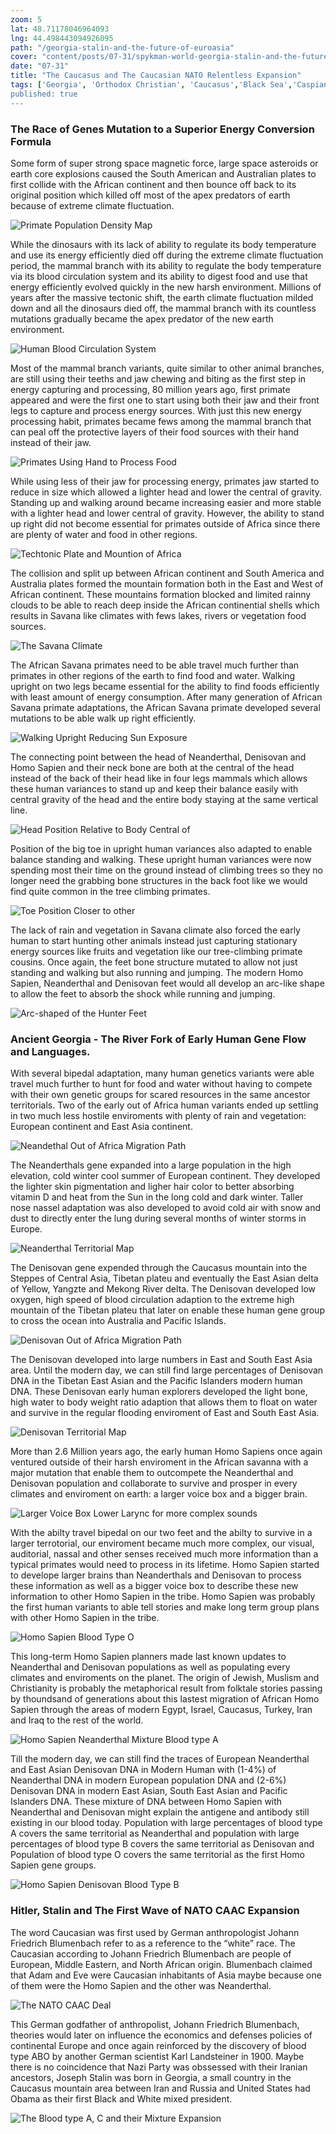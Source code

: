 ```yaml
---
zoom: 5
lat: 48.71178046964093
lng: 44.498443094926095
path: "/georgia-stalin-and-the-future-of-euroasia"
cover: "content/posts/07-31/spykman-world-georgia-stalin-and-the-future-of-euroasia.png"
date: "07-31"
title: "The Caucasus and The Caucasian NATO Relentless Expansion"
tags: ['Georgia', 'Orthodox Christian', 'Caucasus','Black Sea','Caspian Sea','Turkey','Russia','Caucasus Mountain','Homo Sapiens','Neanderthal','Denisovan', Spykman World','Nicholas Spykman']    
published: true
---
```

### The Race of Genes Mutation to a Superior Energy Conversion Formula

Some form of super strong space magnetic force, large space asteroids or earth core explosions caused the South American and Australian plates to first collide with the African continent and then bounce off back to its original position which killed off most of the apex predators of earth because of extreme climate fluctuation. 

![Primate Population Density Map](https://storage.googleapis.com/spykman-world/Primate%20Population%20Density%20map.png)

While the dinosaurs with its lack of ability to regulate its body temperature and use its energy efficiently died off during the extreme climate fluctuation period, the mammal branch with its ability to regulate the body temperature via its blood circulation system and its ability to digest food and use that energy efficiently evolved quickly in the new harsh environment. Millions of years after the massive tectonic shift, the earth climate fluctuation milded down and all the dinosaurs died off, the mammal branch with its countless mutations gradually became the apex predator of the new earth environment. 

![Human Blood Circulation System](https://geogenetics.dystillvision.com/content/posts/02-15/blood_circulation.png)

Most of the mammal branch variants, quite similar to other animal branches, are still using their teeths and jaw chewing and biting as the first step in energy capturing and processing, 80 million years ago, first primate appeared and were the first one to start using both their jaw and their front legs to capture and process energy sources. With just this new energy processing habit, primates became fews among the mammal branch that can peal off the protective layers of their food sources with their hand instead of their jaw.

![Primates Using Hand to Process Food](https://storage.googleapis.com/spykman-world/Primate%20Using%20Hand%20to%20Process%20Food.png)

While using less of their jaw for processing energy, primates jaw started to reduce in size which allowed a lighter head and lower the central of gravity. Standing up and walking around became increasing easier and more stable with a lighter head and lower central of gravity. However, the ability to stand up right did not become essential for primates outside of Africa since there are plenty of water and food in other regions. 

![Techtonic Plate and Mountion of Africa](https://storage.googleapis.com/spykman-world/New%20Technonic%20Plate%20of%20Africa.png)

The collision and split up between African continent and South America and Australia plates formed the mountain formation both in the East and West of African continent. These mountains formation blocked and limited rainny clouds to be able to reach deep inside the African continential shells which results in Savana like climates with fews lakes, rivers or vegetation food sources. 

![The Savana Climate](https://storage.googleapis.com/spykman-world/Wind%20Pattern%20Around%20Africa.png)

The African Savana primates need to be able travel much further than primates in other regions of the earth to find food and water. Walking upright on two legs became essential for the ability to find foods efficiently with least amount of energy consumption. After many generation of African Savana primate adaptations, the African Savana primate developed several mutations to be able walk up right efficiently. 

![Walking Upright Reducing Sun Exposure](https://storage.googleapis.com/spykman-world/Walking%20Upright%20-%20Reduce%20Sun%20Exposure.png)

The connecting point between the head of Neanderthal, Denisovan and Homo Sapien and their neck bone are both at the central of the head instead of the back of their head like in four legs mammals which allows these human variances to stand up and keep their balance easily with central gravity of the head and the entire body staying at the same vertical line.

![Head Position Relative to Body Central of ](https://storage.googleapis.com/spykman-world/Walking%20Upright%20-%20Head%20Position.png)

Position of the big toe in upright human variances also adapted to enable balance standing and walking. These upright human variances were now spending most their time on the ground instead of climbing trees so they no longer need the grabbing bone structures in the back foot like we would find quite common in the tree climbing primates.

![Toe Position Closer to other ](https://storage.googleapis.com/spykman-world/Walking%20Upright%20-%20Toe%20From%20Grabbing%20to%20Balancing.png)

The lack of rain and vegetation in Savana climate also forced the early human to start hunting other animals instead just capturing stationary energy sources like fruits and vegetation like our tree-climbing primate cousins. Once again, the feet bone structure mutated to allow not just standing and walking but also running and jumping. The modern Homo Sapien, Neanderthal and Denisovan feet would all develop an arc-like shape to allow the feet to absorb the shock while running and jumping.

![Arc-shaped of the Hunter Feet](https://storage.googleapis.com/spykman-world/Walking%20Upright%20-%20Foot%20Bone%20Structure.png)

### Ancient Georgia - The River Fork of Early Human Gene Flow and Languages.

With several bipedal adaptation, many human genetics variants were able travel much further to hunt for food and water without having to compete with their own genetic groups for scared resources in the same ancestor territorials. Two of the early out of Africa human variants ended up settling in two much less hostile enviroments with plenty of rain and vegetation: European continent and East Asia continent.

![Neandethal Out of Africa Migration Path](https://storage.googleapis.com/spykman-world/Neanderthal%20Out%20of%20Africa%20Migration%20Paths%20to%20the%20West.png)

The Neanderthals gene expanded into a large population in the high elevation, cold winter cool summer of European continent. They developed the lighter skin pigmentation and ligher hair color to better absorbing vitamin D and heat from the Sun in the long cold and dark winter. Taller nose nassel adaptation was also developed to avoid cold air with snow and dust to directly enter the lung during several months of winter storms in Europe. 

![Neanderthal Territorial Map](https://storage.googleapis.com/spykman-world/Neanderthals_Travel_Map.png)

The Denisovan gene expended through the Caucasus mountain into the Steppes of Central Asia, Tibetan plateu and eventually the East Asian delta of Yellow, Yangzte and Mekong River delta. The Denisovan developed low oxygen, high speed of blood circulation adaption to the extreme high mountain of the Tibetan plateu that later on enable these human gene group to cross the ocean into Australia and Pacific Islands.

![Denisovan Out of Africa Migration Path](https://storage.googleapis.com/spykman-world/Denisovan%20Out%20of%20Africa%20Migration%20Path%20to%20the%20East.png)

The Denisovan developed into large numbers in East and South East Asia area. Until the modern day, we can still find large percentages of Denisovan DNA in the Tibetan East Asian and the Pacific Islanders modern human DNA. These Denisovan early human explorers developed the light bone, high water to body weight ratio adaption that allows them to float on water and survive in the regular flooding enviroment of East and South East Asia.

![Denisovan Territorial Map](https://storage.googleapis.com/spykman-world/Denisovan%20Territorial%20Map.png)

More than 2.6 Million years ago, the early human Homo Sapiens once again ventured outside of their harsh enviroment in the African savanna with a major mutation that enable them to outcompete the Neanderthal and Denisovan population and collaborate to survive and prosper in every climates and enviroment on earth: a larger voice box and a bigger brain.

![Larger Voice Box Lower Larync for more complex sounds](https://storage.googleapis.com/spykman-world/Lower%20Larynx%20Larger%20Voicebox%20for%20more%20Complex%20Sounds.png)

With the abilty travel bipedal on our two feet and the abilty to survive in a larger terrotorial, our enviroment became much more complex, our visual, auditorial, nassal and other senses received much more information than a typical primates would need to process in its lifetime. Homo Sapien started to develope larger brains than Neanderthals and Denisovan to process these information as well as a bigger voice box to describe these new information to other Homo Sapien in the tribe. Homo Sapien was probably the first human variants to able tell stories and make long term group plans with other Homo Sapien in the tribe. 

![Homo Sapien Blood Type O](https://storage.googleapis.com/spykman-world/Homo%20Sapien%20Blood%20type%20O.png)

This long-term Homo Sapien planners made last known updates to Neanderthal and Denisovan populations as well as populating every climates and enviroments on the planet. The origin of Jewish, Muslism and Christianity is probably the metaphorical result from folktale stories passing by thoundsand of generations about this lastest migration of African Homo Sapien through the areas of modern Egypt, Israel, Caucasus, Turkey, Iran and Iraq to the rest of the world. 

![Homo Sapien Neanderthal Mixture Blood type A](https://storage.googleapis.com/spykman-world/neanderthal-mixture-blood-type-a.png)

Till the modern day, we can still find the traces of European Neanderthal and East Asian Denisovan DNA in Modern Human with (1-4%) of Neanderthal DNA in modern European population DNA and (2-6%) Denisovan DNA in modern East Asian, South East Asian and Pacific Islanders DNA. These mixture of DNA between Homo Sapien with Neanderthal and Denisovan might explain the antigene and antibody still existing in our blood today. Population with large percentages of blood type A covers the same territorial as Neanderthal and population with large percentages of blood type B covers the same territorial as Denisovan and Population of blood type O covers the same territorial as the first Homo Sapien gene groups.

![Homo Sapien Denisovan Blood Type B](https://storage.googleapis.com/spykman-world/Denisovan%20Mixture%20Blood%20Type%20B.png)

### Hitler, Stalin and The First Wave of NATO CAAC Expansion

The word Caucasian was first used by German anthropologist Johann Friedrich Blumenbach refer to as a reference to the “white” race. The Caucasian according to Johann Friedrich Blumenbach are people of European, Middle Eastern, and North African origin. Blumenbach claimed that Adam and Eve were Caucasian inhabitants of Asia maybe because one of them were the Homo Sapien and the other was Neanderthal. 

![The NATO CAAC Deal](https://storage.googleapis.com/spykman-world/The%20NATO%20CAAC%20Deal.png)

This German godfather of anthropolist, Johann Friedrich Blumenbach, theories would later on influence the economics and defenses policies of continental Europe and once again reinforced by the discovery of blood type ABO by another German scientist Karl Landsteiner in 1900. Maybe there is no coincidence that Nazi Party was obssessed with their Iranian ancestors, Joseph Stalin was born in Georgia, a small country in the Caucasus mountain area between Iran and Russia and United States had Obama as their first Black and White mixed president.

![The Blood type A, C and their Mixture Expansion](https://storage.googleapis.com/spykman-world/blood-type-b-encirclement.png)





